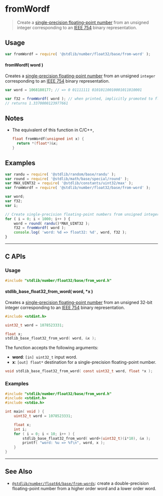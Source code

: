 <!--

@license Apache-2.0

Copyright (c) 2018 The Stdlib Authors.

Licensed under the Apache License, Version 2.0 (the "License");
you may not use this file except in compliance with the License.
You may obtain a copy of the License at

   http://www.apache.org/licenses/LICENSE-2.0

Unless required by applicable law or agreed to in writing, software
distributed under the License is distributed on an "AS IS" BASIS,
WITHOUT WARRANTIES OR CONDITIONS OF ANY KIND, either express or implied.
See the License for the specific language governing permissions and
limitations under the License.

-->

# fromWordf

> Create a [single-precision floating-point number][ieee754] from an unsigned integer corresponding to an [IEEE 754][ieee754] binary representation.

<section class="usage">

## Usage

```javascript
var fromWordf = require( '@stdlib/number/float32/base/from-word' );
```

#### fromWordf( word )

Creates a [single-precision floating-point number][ieee754] from an unsigned `integer` corresponding to an [IEEE 754][ieee754] binary representation.

```javascript
var word = 1068180177; // => 0 01111111 01010110010001011010001

var f32 = fromWordf( word ); // when printed, implicitly promoted to float64
// returns 1.3370000123977661
```

</section>

<!-- /.usage -->

<section class="notes">

## Notes

-   The equivalent of this function in C/C++,

    ```c
    float fromWordf(unsigned int x) {
      return *(float*)&x;
    }
    ```

</section>

<!-- /.notes -->

<section class="examples">

## Examples

<!-- eslint no-undef: "error" -->

```javascript
var randu = require( '@stdlib/random/base/randu' );
var round = require( '@stdlib/math/base/special/round' );
var MAX_UINT32 = require( '@stdlib/constants/uint32/max' );
var fromWordf = require( '@stdlib/number/float32/base/from-word' );

var word;
var f32;
var i;

// Create single-precision floating-point numbers from unsigned integers...
for ( i = 0; i < 1000; i++ ) {
    word = round( randu()*MAX_UINT32 );
    f32 = fromWordf( word );
    console.log( 'word: %d => float32: %d', word, f32 );
}
```

</section>

<!-- /.examples -->

<!-- C interface documentation. -->

* * *

<section class="c">

## C APIs

<!-- Section to include introductory text. Make sure to keep an empty line after the intro `section` element and another before the `/section` close. -->

<section class="intro">

</section>

<!-- /.intro -->

<!-- C usage documentation. -->

<section class="usage">

### Usage

```c
#include "stdlib/number/float32/base/from_word.h"
```

#### stdlib_base_float32_from_word( word, \*x )

Creates a [single-precision floating-point number][ieee754] from an unsigned 32-bit integer corresponding to an [IEEE 754][ieee754] binary representation.

```c
#include <stdint.h>

uint32_t word = 1078523331;

float x;
stdlib_base_float32_from_word( word, &x );
```

The function accepts the following arguments:

-   **word**: `[in] uint32_t` input word.
-   **x**: `[out] float*` destination for a single-precision floating-point number.

```c
void stdlib_base_float32_from_word( const uint32_t word, float *x );
```

</section>

<!-- /.usage -->

<!-- C API usage notes. Make sure to keep an empty line after the `section` element and another before the `/section` close. -->

<section class="notes">

</section>

<!-- /.notes -->

<!-- C API usage examples. -->

<section class="examples">

### Examples

```c
#include "stdlib/number/float32/base/from_word.h"
#include <stdint.h>
#include <stdio.h>

int main( void ) {
    uint32_t word = 1078523331;

    float x;
    int i;
    for ( i = 0; i < 10; i++ ) {
        stdlib_base_float32_from_word( word+(uint32_t)(i*10), &x );
        printf( "word: %u => %f\n", word, x );
    }
}
```

</section>

<!-- /.examples -->

</section>

<!-- /.c -->

<!-- Section for related `stdlib` packages. Do not manually edit this section, as it is automatically populated. -->

<section class="related">

* * *

## See Also

-   <span class="package-name">[`@stdlib/number/float64/base/from-words`][@stdlib/number/float64/base/from-words]</span><span class="delimiter">: </span><span class="description">create a double-precision floating-point number from a higher order word and a lower order word.</span>

</section>

<!-- /.related -->

<!-- Section for all links. Make sure to keep an empty line after the `section` element and another before the `/section` close. -->

<section class="links">

[ieee754]: https://en.wikipedia.org/wiki/IEEE_754-1985

<!-- <related-links> -->

[@stdlib/number/float64/base/from-words]: https://github.com/stdlib-js/stdlib/tree/develop/lib/node_modules/%40stdlib/number/float64/base/from-words

<!-- </related-links> -->

</section>

<!-- /.links -->
